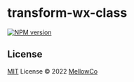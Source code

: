 # transform-wx-class

[![NPM version](https://img.shields.io/npm/v/transform-wx-class?color=a1b858&label=)](https://www.npmjs.com/package/transform-wx-class)


## License

[MIT](./LICENSE) License © 2022 [MellowCo](https://github.com/MellowCo)
